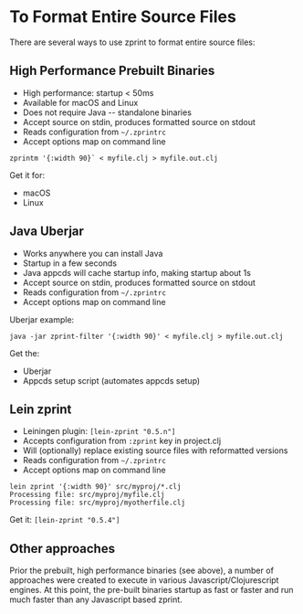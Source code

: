 # To Format Entire Source Files
There are several ways to use zprint to format entire source files:
## High Performance Prebuilt Binaries
  * High performance: startup < 50ms
  * Available for macOS and Linux
  * Does not require Java -- standalone binaries
  * Accept source on stdin, produces formatted source on stdout
  * Reads configuration from `~/.zprintrc`
  * Accept options map on command line

```
zprintm '{:width 90}` < myfile.clj > myfile.out.clj
```
Get it for:  
  * macOS
  * Linux

## Java Uberjar
  * Works anywhere you can install Java
  * Startup in a few seconds
  * Java appcds will cache startup info, making startup about 1s
  * Accept source on stdin, produces formatted source on stdout
  * Reads configuration from `~/.zprintrc`
  * Accept options map on command line

Uberjar example:

```
java -jar zprint-filter '{:width 90}' < myfile.clj > myfile.out.clj
```
Get the: 
  * Uberjar
  * Appcds setup script (automates appcds setup)

## Lein zprint
  * Leiningen plugin: `[lein-zprint "0.5.n"]`
  * Accepts configuration from `:zprint` key in project.clj
  * Will (optionally) replace existing source files with reformatted versions
  * Reads configuration from `~/.zprintrc`
  * Accept options map on command line

```
lein zprint '{:width 90}' src/myproj/*.clj
Processing file: src/myproj/myfile.clj
Processing file: src/myproj/myotherfile.clj
```
Get it: `[lein-zprint "0.5.4"]`

## Other approaches
Prior the prebuilt, high performance binaries (see above), a number of
approaches were created to execute in various Javascript/Clojurescript
engines.  At this point, the pre-built binaries startup as fast or faster 
and run much faster than any Javascript based zprint.
